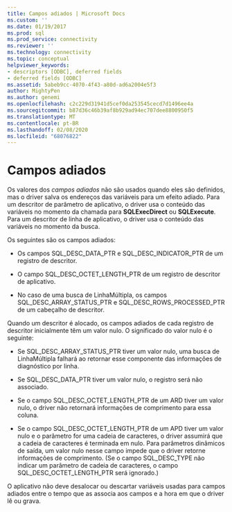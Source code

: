 ```yaml
---
title: Campos adiados | Microsoft Docs
ms.custom: ''
ms.date: 01/19/2017
ms.prod: sql
ms.prod_service: connectivity
ms.reviewer: ''
ms.technology: connectivity
ms.topic: conceptual
helpviewer_keywords:
- descriptors [ODBC], deferred fields
- deferred fields [ODBC]
ms.assetid: 5abeb9cc-4070-4f43-a80d-ad6a2004e5f3
author: MightyPen
ms.author: genemi
ms.openlocfilehash: c2c229d31941d5cef0da253545cecd7d1496ee4a
ms.sourcegitcommit: b87d36c46b39af8b929ad94ec707dee8800950f5
ms.translationtype: MT
ms.contentlocale: pt-BR
ms.lasthandoff: 02/08/2020
ms.locfileid: "68076822"
---
```

# <a name="deferred-fields"></a>Campos adiados
Os valores dos *campos adiados* não são usados quando eles são definidos, mas o driver salva os endereços das variáveis para um efeito adiado. Para um descritor de parâmetro de aplicativo, o driver usa o conteúdo das variáveis no momento da chamada para **SQLExecDirect** ou **SQLExecute**. Para um descritor de linha de aplicativo, o driver usa o conteúdo das variáveis no momento da busca.  
  
 Os seguintes são os campos adiados:  
  
-   Os campos SQL_DESC_DATA_PTR e SQL_DESC_INDICATOR_PTR de um registro de descritor.  
  
-   O campo SQL_DESC_OCTET_LENGTH_PTR de um registro de descritor de aplicativo.  
  
-   No caso de uma busca de LinhaMúltipla, os campos SQL_DESC_ARRAY_STATUS_PTR e SQL_DESC_ROWS_PROCESSED_PTR de um cabeçalho de descritor.  
  
 Quando um descritor é alocado, os campos adiados de cada registro de descritor inicialmente têm um valor nulo. O significado do valor nulo é o seguinte:  
  
-   Se SQL_DESC_ARRAY_STATUS_PTR tiver um valor nulo, uma busca de LinhaMúltipla falhará ao retornar esse componente das informações de diagnóstico por linha.  
  
-   Se SQL_DESC_DATA_PTR tiver um valor nulo, o registro será não associado.  
  
-   Se o campo SQL_DESC_OCTET_LENGTH_PTR de um ARD tiver um valor nulo, o driver não retornará informações de comprimento para essa coluna.  
  
-   Se o campo SQL_DESC_OCTET_LENGTH_PTR de um APD tiver um valor nulo e o parâmetro for uma cadeia de caracteres, o driver assumirá que a cadeia de caracteres é terminada em nulo. Para parâmetros dinâmicos de saída, um valor nulo nesse campo impede que o driver retorne informações de comprimento. (Se o campo SQL_DESC_TYPE não indicar um parâmetro de cadeia de caracteres, o campo SQL_DESC_OCTET_LENGTH_PTR será ignorado.)  
  
 O aplicativo não deve desalocar ou descartar variáveis usadas para campos adiados entre o tempo que as associa aos campos e a hora em que o driver lê ou grava.
